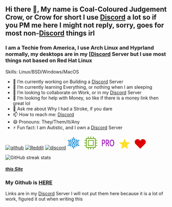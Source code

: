 ## Hi there 👋, My name is Coal-Coloured Judgement Crow, or Crow for short I use [Discord](https://discord.gg/yogi) a lot so if you PM me here I might not reply, sorry, goes for most non-[Discord](https://discord.gg/yogi) things irl
### I am a Techie from America, I use Arch Linux and Hyprland normally, my desktops are in my [[Discord](https://discord.gg/yogi) Server but I use most things not based on Red Hat Linux


Skills: Linux/BSD/Windows/MacOS

- 🔭 I’m currently working on Building a [Discord](https://discord.gg/yogi) Server
- 🌱 I’m currently learning Everything, or nothing when I am sleeping
- 👯 I’m looking to collaborate on Work, or in my [Discord](https://discord.gg/yogi) Server
- 🤔 I’m looking for help with Money, so like if there is a money link then great lol
- 💬 Ask me about Why I had a Stroke, if you dare
- 📫 How to reach me: [Discord](https://discord.gg/yogi)
- 😄 Pronouns: They/Them/It/Any
- ⚡ Fun fact: I am Autistic, and I own a [Discord](https://discord.gg/yogi) Server


[<img src='https://cdn.jsdelivr.net/npm/simple-icons@3.0.1/icons/github.svg' alt='github' height='40'>](https://github.com/rubixcube199)  [<img src='https://cdn.jsdelivr.net/npm/simple-icons@3.0.1/icons/reddit.svg' alt='Reddit' height='40'>](https://www.reddit.com/user/ProperCommand5425)  [<img src='https://cdn.jsdelivr.net/npm/simple-icons@3.0.1/icons/discord.svg' alt='discord' height='40'>](https://discord.gg/yogi) <a href='https://archiveprogram.github.com/'><img src='https://raw.githubusercontent.com/acervenky/animated-github-badges/master/assets/acbadge.gif' width='40' height='40'></a> <a href='https://docs.github.com/en/developers'><img src='https://raw.githubusercontent.com/acervenky/animated-github-badges/master/assets/devbadge.gif' width='40' height='40'></a> <a href='https://github.com/pricing'><img src='https://raw.githubusercontent.com/acervenky/animated-github-badges/master/assets/pro.gif' width='40' height='40'></a> <a href='https://stars.github.com/'><img src='https://raw.githubusercontent.com/acervenky/animated-github-badges/master/assets/starbadge.gif' width='35' height='35'></a> <a href='https://docs.github.com/en/github/supporting-the-open-source-community-with-github-sponsors'><img src='https://raw.githubusercontent.com/acervenky/animated-github-badges/master/assets/sponsorbadge.gif' width='35' height='35'></a>


![GitHub streak stats](https://streak-stats.demolab.com/?user=rubixcube199)


##### [this Site](rubixcube199.github.io)
### My Github is [HERE](https://github.com/rubixcube199)

Links are in my [Discord](https://discord.gg/yogi) Server I will not put them here because it is a lot of work, figured it out when writing this

